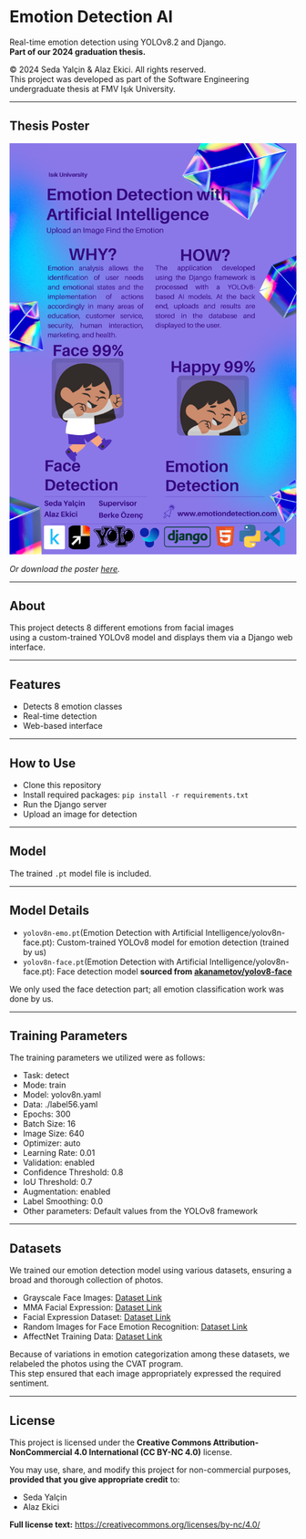 # Emotion Detection AI

Real-time emotion detection using YOLOv8.2 and Django.  
**Part of our 2024 graduation thesis.**

© 2024 Seda Yalçin & Alaz Ekici. All rights reserved.  
This project was developed as part of the Software Engineering undergraduate thesis at FMV Işık University.

---

## Thesis Poster

![Thesis Poster](emotion-detection-with-ai.png)

*Or download the poster [here](emotion-detection-with-ai.pdf).*

---

## About

This project detects 8 different emotions from facial images  
using a custom-trained YOLOv8 model and displays them via a Django web interface.

---

## Features
- Detects 8 emotion classes
- Real-time detection
- Web-based interface

---

## How to Use
- Clone this repository
- Install required packages: `pip install -r requirements.txt`
- Run the Django server
- Upload an image for detection

---

## Model
The trained `.pt` model file is included.

---

## Model Details

- `yolov8n-emo.pt`(Emotion Detection with Artificial Intelligence/yolov8n-face.pt): Custom-trained YOLOv8 model for emotion detection (trained by us)
- `yolov8n-face.pt`(Emotion Detection with Artificial Intelligence/yolov8n-face.pt): Face detection model **sourced from [akanametov/yolov8-face](https://github.com/akanametov/yolov8-face)**

We only used the face detection part; all emotion classification work was done by us.

---

## Training Parameters

The training parameters we utilized were as follows:

- Task: detect  
- Mode: train  
- Model: yolov8n.yaml  
- Data: ./label56.yaml  
- Epochs: 300  
- Batch Size: 16  
- Image Size: 640  
- Optimizer: auto  
- Learning Rate: 0.01  
- Validation: enabled  
- Confidence Threshold: 0.8  
- IoU Threshold: 0.7  
- Augmentation: enabled  
- Label Smoothing: 0.0  
- Other parameters: Default values from the YOLOv8 framework

---

## Datasets

We trained our emotion detection model using various datasets, ensuring a broad and thorough collection of photos.

- Grayscale Face Images: [Dataset Link](https://www.kaggle.com/datasets/geolek/grayscale-face-images)  
- MMA Facial Expression: [Dataset Link](https://www.kaggle.com/datasets/mahmoudima/mma-facial-expression?resource=download)  
- Facial Expression Dataset: [Dataset Link](https://www.kaggle.com/datasets/aadityasinghal/facial-expression-dataset?resource=download)  
- Random Images for Face Emotion Recognition: [Dataset Link](https://www.kaggle.com/datasets/sudarshanvaidya/random-images-for-face-emotion-recognition)  
- AffectNet Training Data: [Dataset Link](https://www.kaggle.com/datasets/noamsegal/affectnet-training-data?select=labels.csv)  

Because of variations in emotion categorization among these datasets, we relabeled the photos using the CVAT program.  
This step ensured that each image appropriately expressed the required sentiment.

---

## License

This project is licensed under the **Creative Commons Attribution-NonCommercial 4.0 International (CC BY-NC 4.0)** license.

You may use, share, and modify this project for non-commercial purposes, **provided that you give appropriate credit** to:

- Seda Yalçin
- Alaz Ekici

**Full license text:** https://creativecommons.org/licenses/by-nc/4.0/

